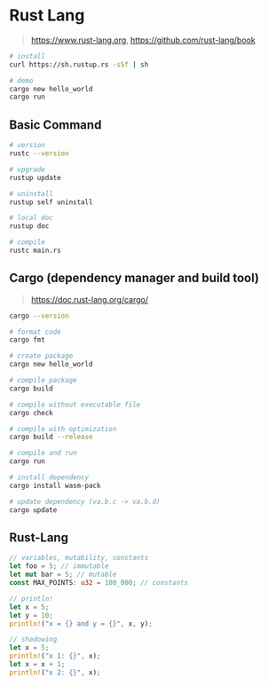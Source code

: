 # Rust Lang

> <https://www.rust-lang.org>, <https://github.com/rust-lang/book>

```bash
# install
curl https://sh.rustup.rs -sSf | sh

# demo
cargo new hello_world
cargo run
```

## Basic Command

```bash
# version
rustc --version

# upgrade
rustup update

# uninstall
rustup self uninstall

# local doc
rustup doc

# compile
rustc main.rs
```

## Cargo (dependency manager and build tool)

> <https://doc.rust-lang.org/cargo/>

```bash
cargo --version

# format code
cargo fmt

# create package
cargo new hello_world

# compile package
cargo build

# compile without executable file
cargo check

# compile with optimization
cargo build --release

# compile and run
cargo run

# install dependency
cargo install wasm-pack

# update dependency (va.b.c -> va.b.d)
cargo update
```

## Rust-Lang

```rust
// variables, mutability, constants
let foo = 5; // immutable
let mut bar = 5; // mutable
const MAX_POINTS: u32 = 100_000; // constants

// println!
let x = 5;
let y = 10;
println!("x = {} and y = {}", x, y);

// shadowing
let x = 5;
println!("x 1: {}", x);
let x = x + 1;
println!("x 2: {}", x);
```
